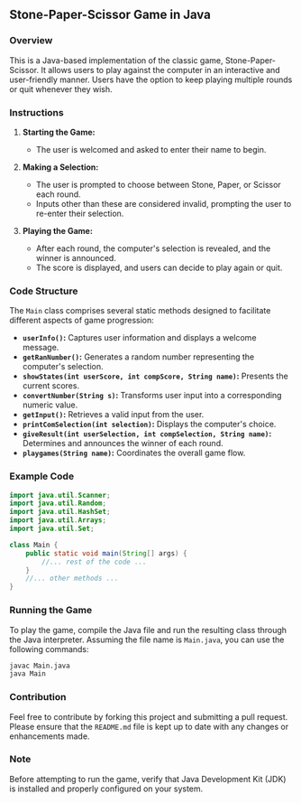 ## Stone-Paper-Scissor Game in Java

### Overview
This is a Java-based implementation of the classic game, Stone-Paper-Scissor. It allows users to play against the computer in an interactive and user-friendly manner. Users have the option to keep playing multiple rounds or quit whenever they wish.

### Instructions
1. **Starting the Game:**
   - The user is welcomed and asked to enter their name to begin.

2. **Making a Selection:**
   - The user is prompted to choose between Stone, Paper, or Scissor each round.
   - Inputs other than these are considered invalid, prompting the user to re-enter their selection.

3. **Playing the Game:**
   - After each round, the computer's selection is revealed, and the winner is announced.
   - The score is displayed, and users can decide to play again or quit.

### Code Structure
The `Main` class comprises several static methods designed to facilitate different aspects of game progression:

- **`userInfo()`:** Captures user information and displays a welcome message.
- **`getRanNumber()`:** Generates a random number representing the computer's selection.
- **`showStates(int userScore, int compScore, String name)`:** Presents the current scores.
- **`convertNumber(String s)`:** Transforms user input into a corresponding numeric value.
- **`getInput()`:** Retrieves a valid input from the user.
- **`printComSelection(int selection)`:** Displays the computer's choice.
- **`giveResult(int userSelection, int compSelection, String name)`:** Determines and announces the winner of each round.
- **`playgames(String name)`:** Coordinates the overall game flow.

### Example Code
```java
import java.util.Scanner;
import java.util.Random;
import java.util.HashSet;
import java.util.Arrays;
import java.util.Set;

class Main {
    public static void main(String[] args) {
        //... rest of the code ...
    }
    //... other methods ...
}
```

### Running the Game
To play the game, compile the Java file and run the resulting class through the Java interpreter. Assuming the file name is `Main.java`, you can use the following commands:
```sh
javac Main.java
java Main
```

### Contribution
Feel free to contribute by forking this project and submitting a pull request. Please ensure that the `README.md` file is kept up to date with any changes or enhancements made.

### Note
Before attempting to run the game, verify that Java Development Kit (JDK) is installed and properly configured on your system.

